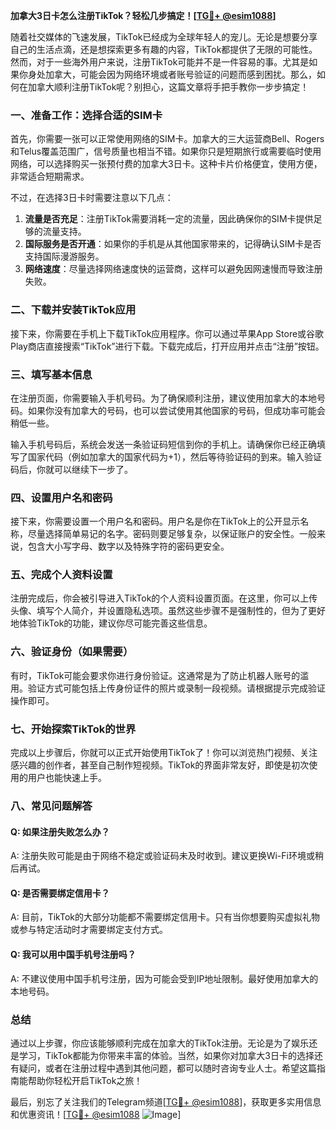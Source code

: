 **加拿大3日卡怎么注册TikTok？轻松几步搞定！[[TG💪+ @esim1088](https://t.me/s/esim1088)]**

随着社交媒体的飞速发展，TikTok已经成为全球年轻人的宠儿。无论是想要分享自己的生活点滴，还是想探索更多有趣的内容，TikTok都提供了无限的可能性。然而，对于一些海外用户来说，注册TikTok可能并不是一件容易的事。尤其是如果你身处加拿大，可能会因为网络环境或者账号验证的问题而感到困扰。那么，如何在加拿大顺利注册TikTok呢？别担心，这篇文章将手把手教你一步步搞定！

### 一、准备工作：选择合适的SIM卡

首先，你需要一张可以正常使用网络的SIM卡。加拿大的三大运营商Bell、Rogers和Telus覆盖范围广，信号质量也相当不错。如果你只是短期旅行或需要临时使用网络，可以选择购买一张预付费的加拿大3日卡。这种卡片价格便宜，使用方便，非常适合短期需求。

不过，在选择3日卡时需要注意以下几点：

1. **流量是否充足**：注册TikTok需要消耗一定的流量，因此确保你的SIM卡提供足够的流量支持。
2. **国际服务是否开通**：如果你的手机是从其他国家带来的，记得确认SIM卡是否支持国际漫游服务。
3. **网络速度**：尽量选择网络速度快的运营商，这样可以避免因网速慢而导致注册失败。

### 二、下载并安装TikTok应用

接下来，你需要在手机上下载TikTok应用程序。你可以通过苹果App Store或谷歌Play商店直接搜索“TikTok”进行下载。下载完成后，打开应用并点击“注册”按钮。

### 三、填写基本信息

在注册页面，你需要输入手机号码。为了确保顺利注册，建议使用加拿大的本地号码。如果你没有加拿大的号码，也可以尝试使用其他国家的号码，但成功率可能会稍低一些。

输入手机号码后，系统会发送一条验证码短信到你的手机上。请确保你已经正确填写了国家代码（例如加拿大的国家代码为+1），然后等待验证码的到来。输入验证码后，你就可以继续下一步了。

### 四、设置用户名和密码

接下来，你需要设置一个用户名和密码。用户名是你在TikTok上的公开显示名称，尽量选择简单易记的名字。密码则要足够复杂，以保证账户的安全性。一般来说，包含大小写字母、数字以及特殊字符的密码更安全。

### 五、完成个人资料设置

注册完成后，你会被引导进入TikTok的个人资料设置页面。在这里，你可以上传头像、填写个人简介，并设置隐私选项。虽然这些步骤不是强制性的，但为了更好地体验TikTok的功能，建议你尽可能完善这些信息。

### 六、验证身份（如果需要）

有时，TikTok可能会要求你进行身份验证。这通常是为了防止机器人账号的滥用。验证方式可能包括上传身份证件的照片或录制一段视频。请根据提示完成验证操作即可。

### 七、开始探索TikTok的世界

完成以上步骤后，你就可以正式开始使用TikTok了！你可以浏览热门视频、关注感兴趣的创作者，甚至自己制作短视频。TikTok的界面非常友好，即使是初次使用的用户也能快速上手。

### 八、常见问题解答

#### Q: 如果注册失败怎么办？
A: 注册失败可能是由于网络不稳定或验证码未及时收到。建议更换Wi-Fi环境或稍后再试。

#### Q: 是否需要绑定信用卡？
A: 目前，TikTok的大部分功能都不需要绑定信用卡。只有当你想要购买虚拟礼物或参与特定活动时才需要绑定支付方式。

#### Q: 我可以用中国手机号注册吗？
A: 不建议使用中国手机号注册，因为可能会受到IP地址限制。最好使用加拿大的本地号码。

### 总结

通过以上步骤，你应该能够顺利完成在加拿大的TikTok注册。无论是为了娱乐还是学习，TikTok都能为你带来丰富的体验。当然，如果你对加拿大3日卡的选择还有疑问，或者在注册过程中遇到其他问题，都可以随时咨询专业人士。希望这篇指南能帮助你轻松开启TikTok之旅！

最后，别忘了关注我们的Telegram频道[[TG💪+ @esim1088](https://t.me/s/esim1088)]，获取更多实用信息和优惠资讯！[[TG💪+ @esim1088](https://t.me/s/esim1088) ![Image](https://i.postimg.cc/4NQfJmqS/Snipaste-2025-05-13-00-14-12.png)]